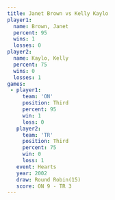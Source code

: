 ```yaml
---
title: Janet Brown vs Kelly Kaylo
player1:            
  name: Brown, Janet
  percent: 95       
  wins: 1           
  losses: 0         
player2:            
  name: Kaylo, Kelly
  percent: 75       
  wins: 0           
  losses: 1         
games:
 - player1:         
     team: 'ON'     
     position: Third
     percent: 95    
     win: 1         
     loss: 0        
   player2:         
     team: 'TR'     
     position: Third
     percent: 75    
     win: 0         
     loss: 1        
   event: Hearts        
   year: 2002           
   draw: Round Robin(15)
   score: ON 9 - TR 3   
---
```

